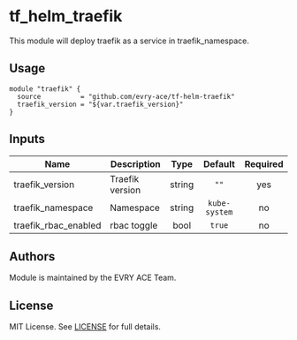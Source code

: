 # tf\_helm\_traefik

This module will deploy traefik as a service in traefik_namespace.

## Usage

```hcl
module "traefik" {
  source          = "github.com/evry-ace/tf-helm-traefik"
  traefik_version = "${var.traefik_version}"
}
```

## Inputs

| Name | Description | Type | Default | Required |
|------|-------------|:----:|:-----:|:-----:|
| traefik_version | Traefik version | string | `""` | yes |
| traefik_namespace | Namespace | string | `kube-system` | no |
| traefik_rbac_enabled | rbac toggle | bool | `true` | no |

## Authors

Module is maintained by the EVRY ACE Team.

## License

MIT License. See [LICENSE](./LICENSE) for full details.

